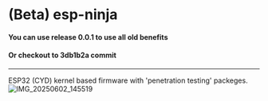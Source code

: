 # (Beta) esp-ninja
#### You can use release 0.0.1 to use all old benefits
#### Or checkout to 3db1b2a commit
-----
ESP32 (CYD) kernel based firmware with 'penetration testing' packeges. 
![IMG_20250602_145519](https://github.com/user-attachments/assets/4b2cd21e-bbd4-4fd4-a07d-558f58d45e5a)
